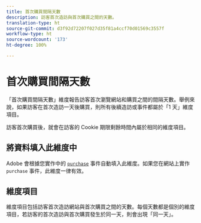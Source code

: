 ```yaml
---
title: 首次購買間隔天數
description: 訪客首次造訪與首次購買之間的天數。
translation-type: ht
source-git-commit: d3f92d72207f027d35f81a4ccf70d01569c3557f
workflow-type: ht
source-wordcount: '173'
ht-degree: 100%

---
```



# 首次購買間隔天數

「首次購買間隔天數」維度報告訪客首次瀏覽網站和購買之間的間隔天數。舉例來說，如果訪客在首次造訪一天後購買，則所有後續造訪或事件都屬於「1 天」維度項目。

訪客首次購買後，就會在訪客的 Cookie 期限剩餘時間內屬於相同的維度項目。

## 將資料填入此維度中

Adobe 會根據您實作中的 [`purchase`](/help/implement/vars/page-vars/events/event-purchase.md) 事件自動填入此維度。如果您在網站上實作 `purchase` 事件，此維度一律有效。

## 維度項目

維度項目包括訪客首次造訪網站與首次購買之間的天數。每個天數都是個別的維度項目，若訪客的首次造訪與首次購買發生於同一天，則會出現「同一天」。
